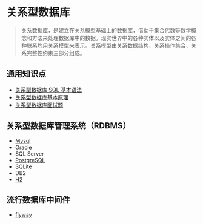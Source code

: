 # 关系型数据库

> 关系数据库，是建立在关系模型基础上的数据库，借助于集合代数等数学概念和方法来处理数据库中的数据。现实世界中的各种实体以及实体之间的各种联系均用关系模型来表示。关系模型由关系数据结构、关系操作集合、关系完整性约束三部分组成。

## 通用知识点

- [关系型数据库 SQL 基本语法](sql.md)
- [关系型数据库基本原理](关系型数据库基本原理.md)
- [关系型数据库面试题](关系型数据库面试题.md)

## 关系型数据库管理系统（RDBMS）

- [Mysql](rdbms/mysql)
- Oracle
- SQL Server
- [PostgreSQL](rdbms/postgresql.md)
- SQLite
- DB2
- [H2](rdbms/h2.md)

## 流行数据库中间件

- [flyway](middleware/flyway.md)
